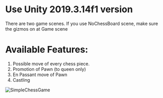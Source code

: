 # Use Unity 2019.3.14f1 version
 There are two game scenes. If you use NoChessBoard scene, make sure the gizmos on at Game scene
# Available Features:
1. Possible move of every chess piece.
2. Promotion of Pawn (to queen only)
3. En Passant move of Pawn 
4. Castling


![SimpleChessGame](https://user-images.githubusercontent.com/55923593/117286345-13c27700-ae8f-11eb-9cea-f46b6da3a564.JPG)
